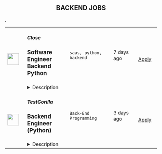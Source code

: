 <div align="center"><h2>BACKEND JOBS</h2></div><table><tr>
                <td width="100" height="100" rowspan="2">
                    <img src="https://remoteOK.com/assets/img/jobs/aeef17890bda45d9840586a9ceaead701658443082.png" width="38px" height="auto">
                </td>
                <td width="300">
                    <h5>Close</h5>
                    <h3>
					Software Engineer Backend Python				</h3>
                </td>
                <td width="300">
                    <code>saas, python, backend</code>
                </td>
                <td width="200">
                <text>7 days ago</text>
                </td>
                <td width="100" rowspan="2">
                <a href="https://remoteOK.com/jobs/111744" align="right" target="_blank">Apply</a>
                </td>
            </tr>
            <tr>
                <td colspan="3">
                <details><summary>Description</summary>
                <h2><strong>About Us</strong></h2><div>AtÂ <a class="postings-link" href="https://close.com/">Close</a>, we're building the sales communication platform of the future. With our roots as the very first sales CRM to include built-in calling, we're leading the industry toward eliminating manual processes and helping companies to close more deals(faster). Since our founding in 2013, we've grown to become a profitable, 100% globally distributed team of 50+ high-performing, happy people that are dedicated to building a product our customers love.</div><div><br /></div><div>Our backendÂ <a class="postings-link" href="https://stackshare.io/close-crm/close">tech stack</a>Â currently consists of Python Flask web apps with ourÂ <a class="postings-link" href="https://github.com/closeio/tasktiger">TaskTiger</a>Â scheduler handling many of the backend asynchronous task processing chores. Our data stores include MongoDB, Postgres, Elasticsearch, and Redis. The underlying infrastructure runs on AWS using a combination of managed services like RDS and ElasticCache and non-managed services running on EC2 instances. All of our compute runs through CI/CD pipelines that build Docker images, run automated tests and deploy to our Kubernetes clusters. Our backend primarily serves a well-documentedÂ <a class="postings-link" href="https://developer.close.com/">public API</a>Â that our front-end JavaScript app consumes. Our infrastructure is heavily automated using AWS tools, Terraform, and Ansible.</div><div><br /></div><div>We open sourcing our code and ideas on <a class="postings-link" href="https://github.com/closeio">our GitHub</a> and on <a class="postings-link" href="https://making.close.com/">The Making of Close</a>, our behind-the-scenes Product &amp; Engineering blog.Check out our projects like <u><a class="postings-link" href="https://github.com/closeio/socketshark">SocketShark</a></u>, <u><a class="postings-link" href="https://github.com/closeio/tasktiger">TaskTiger</a></u>,<u><a class="postings-link" href="https://github.com/closeio/limitlion">LimitLion</a></u> and <u><a class="postings-link" href="https://github.com/closeio/ciso8601">ciso8601</a></u>.</div><div><br /></div><div><br /></div><h2><strong>About You</strong></h2><div>We're looking for an experienced full-time (or part-time) Software Engineer to join our engineering team. Someone who has a solid understanding of web technologies and wants to help design, implement, launch, and scale major systems and user-facing features.</div><div><br /></div><div>You should have senior level experience (~5 years) building modern back-end systems, with at least 3 years of that experience using Python.</div><div><br /></div><div>You have hands on production experience woking with MongoDB, PostgreSQL, Elasticsearch, or similar data stores. You have significant experience designing, scaling, debugging, and optimizing systems to make them fast and reliable. You have experience participating in code reviews and providing overall code quality suggestions to help maintain the structure and quality of the codebase. You care about the craftsmanship of the code and systems you produce.</div><div><br /></div><div>Youâre comfortable working in a fast-paced environment with a small and talented team where you're supported in your efforts to grow professionally. You are able to manage your time well, communicate effectively and collaborate in a fully distributed team.</div><div><br /></div><div>You are located in an American or European time zone.</div><div><br /></div><div><br /></div><div><strong>Bonus points if you have...</strong></div><div><ul><li>Contributed open source code related to our tech stack</li><li>Led small project teams building and launching features</li><li>Built B2B SaaS products</li><li>Experience with sales or sales tools</li></ul><p>Â </p><h2><strong>Come help us with projects like...</strong></h2><ul><li>Conceiving, designing, building, and launching new user-facing features</li><li>Improving the performance and scalability of our GraphQL and <a class="postings-link" href="https://developer.close.com/">REST</a> API.</li><li>Improving how we <a class="postings-link" href="https://close.com/emailing/">sync</a> millions of sales emails and calendar events each month</li><li>Working with Twilio's API, WebSockets, and WebRTC to improve our <a class="postings-link" href="https://close.com/calling/">calling features</a></li><li>Building user-facing analytics features that provide actionable insights based on sales activity data</li><li>Improving our Elasticsearch-backed powerful <a class="postings-link" href="https://close.com/search/">search features</a></li><li>Improving our internal messaging infrastructure using streaming technologies like Kafka and RedisÂ </li><li>Building new and enhancing existing integrations with other SaaS platforms like Googleâs G Suite, Zapier, and Web Conferencing providers</li></ul><p>Â </p><h2><strong>Why work with us?</strong></h2><ul><li><a class="postings-link" href="https://www.youtube.com/watch?v=ZbyGnLhtj0o&amp;feature=youtu.be">Culture video</a>Â ð</li><li>100% remote companyÂ <em>(we believe in trust and autonomy)</em></li><li>Choose between working 5 days/wk (standard full-time) or 4 days/wk @ 80% pay</li><li><a class="postings-link" href="https://www.youtube.com/watch?v=gKjyXMz-q-Q&amp;feature=youtu.be">Annual team retreats</a>Â âï¸</li><li>Quarterly virtual summits</li><li>5 weeks PTO + Winter Holiday Break</li><li>2 additional PTO days every year with the company</li><li>1 month paid sabbatical every 5 years</li><li>Co-working stipend</li><li>Paid parental leave</li><li>Medical, Dental, Vision with HSA option (US residents)</li><li>401k matching at 6% (US residents)</li><li>Dependent care FSA (US residents)</li><li>Contributor toÂ <a class="postings-link" href="https://stripe.com/climate">Stripe's climate</a>Â initiativeÂ ðâ¤ï¸Â </li><li><a class="postings-link" href="https://close.io/about/">Our story and team</a>Â ð</li></ul><p>Â </p><div>At Close, everyone has a voice. We encourage transparency and practice a mature approach to the work-place. In general, we donât have strict policies, we have guidelines. Work/life harmony is an important part of our business - we believe you bring your best to work when you practice self-care (whatever that looks like for you).Â Â </div><div><br /></div><div>We come from 16 countries located in 5 of the 7 continents -- looking at you Antarctica and Australia ;-) â¦.. Weâre a collection of talented humans rich in diverse backgrounds, lifestyles, and cultures. Every year we meet up somewhere around the world to spend time with one another. These gatherings are an opportunity to strengthen the social fiber of our global community.</div><div><br /></div><div>Our team is growing in more ways than one - weâve recently launched 17 babies (and counting!). Unanimously, our favorite and most impactful value is âBuild a house you want to live in.â We strive to make decisions that are authentic for our people and help our customers become more successful.</div><div><br /></div><div><em>Our application process was designed to promote equitable and unbiased hiring practices. We ask a small series of questions that are similar to what would be asked in the first interview. This helps us learn more about you right from the start so please be sure to answer each question thoughtfully. Each application will receive two screens by two different reviewers. Regardless of fit, you will hear back from us letting you know if we'll be moving forward.</em></div></div>
                </details>
                </td>
            </tr>,<tr>
                <td width="100" height="100" rowspan="2">
                    <img src="https://wwr-pro.s3.amazonaws.com/logos/0074/8484/logo.gif" width="38px" height="auto">
                </td>
                <td width="300">
                    <h5>TestGorilla</h5>
                    <h3> Backend Engineer (Python)</h3>
                </td>
                <td width="300">
                    <code>Back-End Programming</code>
                </td>
                <td width="200">
                <text>3 days ago</text>
                </td>
                <td width="100" rowspan="2">
                <a href="https://weworkremotely.com/remote-jobs/testgorilla-backend-engineer-python-5" align="right" target="_blank">Apply</a>
                </td>
            </tr>
            <tr>
                <td colspan="3">
                <details><summary>Description</summary>
                <img src="https://we-work-remotely.imgix.net/logos/0074/8484/logo.gif?ixlib=rails-4.0.0&w=50&h=50&dpr=2&fit=fill&auto=compress" />

<p>
  <strong>Headquarters:</strong> Amsterdam, The Netherlands
    <br /><strong>URL:</strong> <a href="https://www.testgorilla.com/">https://www.testgorilla.com/</a>
</p>

<div>Hi there,<br><br>
</div><div>I’m Nicolas, <a href="https://www.testgorilla.com/">TestGorilla</a>’s Head of Engineering. We’re a fast-growing HR tech startup that helps hiring teams make better hiring decisions faster and bias-free.<br><br>
</div><div>We’re accelerating the development of our product to serve the growing demand from our customers. That’s why we’re looking for a Backend Engineer with 4-6 years of experience to join our great team.<br><br>
</div><h1>The proposition</h1><ul>
<li>Helping shape a fast-growing HR tech startup as an early employee</li>
<li>Fully remote position with bright, motivated, and friendly colleagues around the world </li>
<li>Competitive salary  + stock options</li>
<li>Flexible hours and vacation</li>
<li>Paid parental leave </li>
<li>€1000 remote working budget per year</li>
<li>3.5% of salary learning &amp; development budget</li>
</ul><div><br></div><h1>The role in context</h1><div>We are looking for a <strong>Backend Engineer</strong> to join our engineering department and help us bring our product to Enterprise level maturity. Your work will directly impact hundreds of thousands of users around the world.</div><div> </div><div>As a member of the engineering team, you’ll build and deliver backend solutions such as APIs, integrations, and architecture components to enable the rapid growth of all our products.</div><div> </div><div>You’ll own the design, code, and deployment of solutions and make sure they perform and scale in production. </div><div> </div><h1>You’ll spend time on the following</h1><ul>
<li>Create <strong>highly scalable and reliable</strong> microservices architectures</li>
<li>Lead the entire <strong>software development and delivery </strong>cycle from ideation to deployment and everything in between</li>
<li>Write clean, tested, and well-documented <strong>code</strong>
</li>
<li>Apply modern backend <strong>technologies</strong>, including but not limited to Python, <a href="https://www.testgorilla.com/test-library/programming-skills-tests/django-rest-framework-drf-test/">Django</a>, Redis, and AWS</li>
<li>Efficiently utilize <strong>DevOps</strong> tools and practices to deliver high-quality software as well as value to end customers as early as possible.</li>
<li>Work in a collaborative, talented <strong>distributed team</strong> across Europe, United States, South America, and Asia</li>
<li>You will act as a <strong>mentor</strong> for less-experienced team members through both your technical knowledge and leadership skills</li>
</ul><div><br></div><h1>Here’s what we’re looking for</h1><ul>
<li>Experience in <a href="https://www.testgorilla.com/test-library/programming-skills-tests/software-engineer-test/">software development</a> &amp; delivery</li>
<li>You can efficiently write high-quality, well-tested <strong>code</strong> and you are comfortable with functional and Object-Oriented programming languages</li>
<li>You have experience building <strong>distributed and highly scalable systems</strong> including REST APIs and event-driven architectures</li>
<li>You have strong knowledge about <strong>data storage</strong> design using relational and NoSQL databases</li>
<li>You understand the importance of reliable monitoring, deployment strategies, and a <strong>highly scalable and robust </strong>cloud infrastructure</li>
<li>You are passionate about improving skills and <strong>learning</strong> new technologies</li>
<li>You enjoy <strong>influencing others</strong> and always advocate for technical excellence while being open to change </li>
<li>You’re <strong>resilient</strong> in ambiguous situations and can approach challenges from multiple perspectives</li>
<li>You have strong written and verbal <a href="https://www.testgorilla.com/test-library/situational-judgment-tests/communication-test/">communication skills</a>. You can validate your decisions and communicate them clearly</li>
</ul><div>We typically expect candidates with at least <strong><em>4-6 years of  Backend Engineer experience</em></strong> to have the skills mentioned above.<br><br>
</div><h1>Bonus points if ...</h1><ul>
<li>you have experience in a SaaS product based company</li>
<li>you are comfortable with Agile methods, such as Extreme Programming (XP), Scrum, and/or Kanban</li>
<li>you have a working knowledge of cloud technology such as AWS, Azure, Kubernetes, and Docker+</li>
</ul><div><br></div><h1>Interested?</h1><div>Here at TestGorilla, we eat our own dog food. We use our assessment platform to make sure we make the best hiring decisions faster and bias-free. I took one too and I enjoyed it!<br><br>
</div><div>So if this role sounds like a good fit for you, I’d like you to take an assessment so we can get a better idea about whether you would fit the role. It’s also a great opportunity for you to get to know our product! Simply use the Apply button or click <a href="https://assessment.testgorilla.com/testtaker/publicinvitation/b47826be-43bd-48f6-856c-d1a46fcb288e">here</a>.<br><br>
</div><div>If you’re hired, I’ll do everything I can to help you succeed at <a href="https://www.testgorilla.com/">TestGorilla</a> and throughout the rest of your career.</div>

<p><strong>To apply:</strong> <a href="https://weworkremotely.com/remote-jobs/testgorilla-backend-engineer-python-5">https://weworkremotely.com/remote-jobs/testgorilla-backend-engineer-python-5</a></p>

                </details>
                </td>
            </tr>,<tr>
                <td width="100" height="100" rowspan="2">
                    <img src="https://remotive.com/job/1298840/logo" width="38px" height="auto">
                </td>
                <td width="300">
                    <h5>SportyBet </h5>
                    <h3>Backend Engineer </h3>
                </td>
                <td width="300">
                    <code>apache,AWS,backend,cloud</code>
                </td>
                <td width="200">
                <text>27 days ago</text>
                </td>
                <td width="100" rowspan="2">
                <a href="https://remotive.com/remote-jobs/software-dev/backend-engineer-1298840" align="right" target="_blank">Apply</a>
                </td>
            </tr>
            <tr>
                <td colspan="3">
                <details><summary>Description</summary>
                <p><span style="font-weight: 600; -webkit-font-smoothing: antialiased;">Sporty's sites are some of the most popular on the internet, consistently staying in Alexa's list of top websites for the countries they operate in.</span></p>
 
<p>In this role, you’ll be responsible for developing microservices in a distributed deployment environment with an emphasis on containerisation with Docker and K8S. You won’t just be writing simple CRUD applications, but instead will be working on the core logic of complex systems that are accessed millions of times a day. We wrote our system from scratch about 3 years ago, so you’ll be working with the latest technology and won’t have to worry about decades old legacy code.</p>
 
<p>A willingness to work in Springboot is fine - as long as you are willing to learn and have demonstrable experience in an object-oriented programming language.<br><br>We are hiring for both Mid and Senior level Engineers </p>
 
<p><span style="font-weight: 600; -webkit-font-smoothing: antialiased;">Our Stack (we don't expect you to have all of these)<br><br></span></p>
<ul><li><span style="color: var(--remotive-chocolate);">Backend Application Framework: Spring Boot (Java Config + Embedded Tomcat)</span></li><li><span style="color: var(--remotive-chocolate);">Micro Service Framework: Spring Cloud Dalston (Netflix Eureka + Netflix Zuul + Netflix Ribbon + Feign)</span></li><li><span style="color: var(--remotive-chocolate);">Database Sharding Middleware: Lede Cetus</span></li><li><span style="color: var(--remotive-chocolate);">Database: MySQL and Oracle,Mybatis, Druid</span></li><li><span style="color: var(--remotive-chocolate);">Public Cache: AWS ElastiCache + Redis</span></li><li><span style="color: var(--remotive-chocolate);">Message Queue: Apache RocketMQ</span></li><li><span style="color: var(--remotive-chocolate);">Distributed Scheduling: Dangdang Elastic Job</span></li><li><span style="color: var(--remotive-chocolate);">Data Index and Search: ElasticSearchLog</span></li><li><span style="color: var(--remotive-chocolate);">Real-time Visualization: ElasticSearch + Logstash + Kibana</span></li><li><span style="color: var(--remotive-chocolate);">Business Monitoring: Graphite + Grafana</span></li><li><span style="color: var(--remotive-chocolate);">Cluster Monitoring: Zabbix + AWS Cloudwatch</span></li><li><span style="color: var(--remotive-chocolate);">Tasking: Elastic Job</span></li><li><span style="color: var(--remotive-chocolate);">Server: Netty </span></li></ul><span style="color: var(--remotive-chocolate);"><br></span>
<p><span style="font-weight: 600; -webkit-font-smoothing: antialiased;">Responsibilities</span></p>
 
<ul>
<li>Develop highly-scalable mobile internet backends for millions of users</li>
<li>Work with Product Owners and other development team members to determine new features and user stories needed in new / revised applications or large/complex development projects</li>
<li>Participate in code reviews with peers and managers to ensure that each increment adheres to original vision as described in the user story and all standard resource libraries and architecture patterns as appropriate</li>
<li>Respond to support calls for applications in production for quick diagnosis and repair to keep things running smoothly for users</li>
<li>Participate in all team ceremonies including planning, grooming, product demonstration and team retrospectives</li>
<li>Mentoring less experienced team members </li>
</ul>
 
<p><span style="font-weight: 600; -webkit-font-smoothing: antialiased;">Requirements</span></p>
 
<ul>
<li>Preferred experience in Spring Boot, Spring Cloud, Spring Data and iBATIS</li>
<li>Strong experience with highly-scalable web backends</li>
<li>Experience designing highly transactional systems</li>
<li>Advanced proficiency in Object Oriented Design (OOD) and analysis</li>
<li>Advanced proficiency in application of analysis / design engineering functions</li>
<li>Advanced proficiency in application of non-functional software qualities such as resiliency and maintainability</li>
<li>Advanced proficiency in modern behavior-driven testing techniques</li>
<li>Deep understanding of Microservices</li>
<li>Proficient in SQL</li>
<li>Expert knowledge of application development with technologies like RabbitMQ, MySQL, Redis etc</li>
<li>Strong experience with container and cloud solutions such as Docker, Kubernetes and AWS Cloud\</li>
<li>An ability to work independently</li>
<li>Excellent communication skills</li>
</ul>
<span style="font-weight: 600; color: var(--remotive-chocolate);"><br></span><p><span style="font-weight: 600; color: rgb(0, 0, 0); letter-spacing: 0.75px;">Interview Process<br><br></span></p><ul><li>HackerRank Test </li><li>Remote interview with 2 Engineers + Lead or Director</li><li>24-72 hour feedback loops throughout process <br><br></li></ul><p><span style="font-weight: 600; color: rgb(0, 0, 0); letter-spacing: 0.75px;">Benefits<br><br></span></p><ul><li><span style="color: var(--remotive-chocolate);">Quarterly and flash bonuses</span></li><li><span style="color: var(--remotive-chocolate);">Flexible working hours</span></li><li><span style="color: var(--remotive-chocolate);">Top-of-the-line equipment</span></li><li><span style="color: var(--remotive-chocolate);">Education allowance</span></li><li><span style="color: var(--remotive-chocolate);">Referral bonuses</span></li><li><span style="color: var(--remotive-chocolate);">28 days paid annual leave</span></li><li><span style="color: var(--remotive-chocolate);">Annual Global and Team company retreats - Lisbon &amp; Dubai are planned for 2022!</span></li><li><span style="color: var(--remotive-chocolate);">Highly talented, dependable co-workers in a global, multicultural organisation</span></li><li><span style="color: var(--remotive-chocolate);">We score 100% on The Joel Test</span></li><li><span style="color: var(--remotive-chocolate);">Our teams are small enough for you to be impactful</span></li><li><span style="color: var(--remotive-chocolate);">Our business is globally established and successful, offering stability and security to our Team Members</span></li></ul>
<img src="https://remotive.com/job/track/1298840/blank.gif?source=public_api" alt=""/>
                </details>
                </td>
            </tr></table>